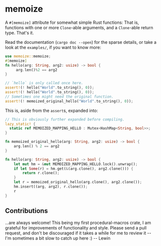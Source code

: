 # memoize

A `#[memoize]` attribute for somewhat simple Rust functions: That is, functions
with one or more `Clone`-able arguments, and a `Clone`-able return type. That's it.

Read the documentation (`cargo doc --open`) for the sparse details, or take a
look at the `examples/`, if you want to know more:

```rust
use memoize::memoize;
#[memoize]
fn hello(arg: String, arg2: usize) -> bool {
     arg.len()%2 == arg2
}

// `hello` is only called once here.
assert!(! hello("World".to_string(), 0));
assert!(! hello("World".to_string(), 0));
// Sometimes one might need the original function.
assert!(! memoized_original_hello("World".to_string(), 0));
```

This is, aside from the `assert`s, expanded into:

```rust
// This is obviously further expanded before compiling.
lazy_static! {
  static ref MEMOIZED_MAPPING_HELLO : Mutex<HashMap<String, bool>>;
}

fn memoized_original_hello(arg: String, arg2: usize) -> bool {
    arg.len() % 2 == arg2
}

fn hello(arg: String, arg2: usize) -> bool {
    let mut hm = &mut MEMOIZED_MAPPING_HELLO.lock().unwrap();
    if let Some(r) = hm.get(&(arg.clone(), arg2.clone())) {
        return r.clone();
    }
    let r = memoized_original_hello(arg.clone(), arg2.clone());
    hm.insert((arg, arg2), r.clone());
    r
}

```

## Contributions

...are always welcome! This being my first procedural-macros crate, I am
grateful for improvements of functionality and style. Please send a pull
request, and don't be discouraged if it takes a while for me to review it -- I'm
sometimes a bit slow to catch up here :)   -- Lewin


